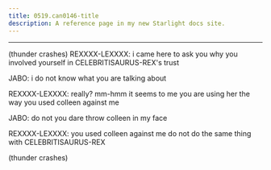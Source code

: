 ```yaml
---
title: 0519.can0146-title
description: A reference page in my new Starlight docs site.
---
```

----- 
(thunder crashes) 
REXXXX-LEXXXX: i came here to ask you why you involved yourself in CELEBRITISAURUS-REX's trust
 
JABO: i do not know what you are talking about
 
REXXXX-LEXXXX: really? 
 mm-hmm
 it seems to me you are using her the way you used 
colleen against me
 
JABO: do not you dare throw colleen in my face
 
REXXXX-LEXXXX: you used colleen against me
 do not do the same thing with CELEBRITISAURUS-REX
 
(thunder crashes) 
